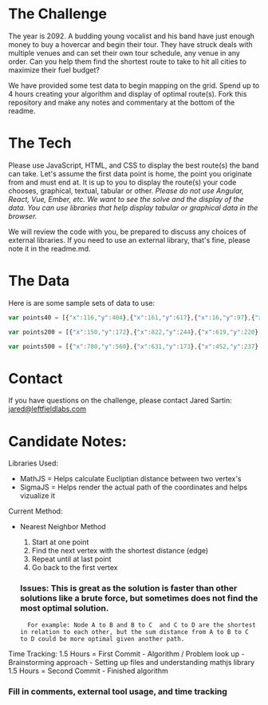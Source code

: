 # The Challenge

The year is 2092. A budding young vocalist and his band have just enough money to buy a hovercar and begin their tour. They have struck deals with multiple venues and can set their own tour schedule, any venue in any order. Can you help them find the shortest route to take to hit all cities to maximize their fuel budget?

We have provided some test data to begin mapping on the grid. Spend up to 4 hours creating your algorithm and display of optimal route(s). Fork this repository and make any notes and commentary at the bottom of the readme.

# The Tech

Please use JavaScript, HTML, and CSS to display the best route(s) the band can take. Let's assume the first data point is home, the point you originate from and must end at. It is up to you to display the route(s) your code chooses, graphical, textual, tabular or other. *Please do not use Angular, React, Vue, Ember, etc. We want to see the solve and the display of the data. You can use libraries that help display tabular or graphical data in the browser.*

We will review the code with you, be prepared to discuss any choices of external libraries. If you need to use an external library, that's fine, please note it in the readme.md.

# The Data

Here is are some sample sets of data to use:

```js
var points40 = [{"x":116,"y":404},{"x":161,"y":617},{"x":16,"y":97},{"x":430,"y":536},{"x":601,"y":504},{"x":425,"y":461},{"x":114,"y":544},{"x":127,"y":118},{"x":163,"y":357},{"x":704,"y":104},{"x":864,"y":125},{"x":847,"y":523},{"x":742,"y":170},{"x":204,"y":601},{"x":421,"y":377},{"x":808,"y":49},{"x":860,"y":466},{"x":844,"y":294},{"x":147,"y":213},{"x":550,"y":124},{"x":238,"y":313},{"x":57,"y":572},{"x":664,"y":190},{"x":612,"y":644},{"x":456,"y":154},{"x":120,"y":477},{"x":542,"y":313},{"x":620,"y":29},{"x":245,"y":246},{"x":611,"y":578},{"x":627,"y":373},{"x":534,"y":286},{"x":577,"y":545},{"x":539,"y":340},{"x":794,"y":328},{"x":855,"y":139},{"x":700,"y":47},{"x":275,"y":593},{"x":130,"y":196},{"x":863,"y":35}];

var points200 = [{"x":150,"y":172},{"x":822,"y":244},{"x":619,"y":220},{"x":243,"y":433},{"x":9,"y":48},{"x":541,"y":402},{"x":540,"y":212},{"x":479,"y":646},{"x":545,"y":90},{"x":811,"y":355},{"x":314,"y":325},{"x":337,"y":487},{"x":675,"y":76},{"x":629,"y":375},{"x":809,"y":105},{"x":269,"y":135},{"x":423,"y":592},{"x":558,"y":288},{"x":622,"y":70},{"x":740,"y":495},{"x":508,"y":79},{"x":40,"y":236},{"x":818,"y":252},{"x":811,"y":480},{"x":458,"y":220},{"x":293,"y":220},{"x":582,"y":275},{"x":188,"y":542},{"x":300,"y":235},{"x":690,"y":649},{"x":166,"y":565},{"x":400,"y":80},{"x":121,"y":498},{"x":603,"y":587},{"x":729,"y":89},{"x":723,"y":23},{"x":171,"y":609},{"x":523,"y":449},{"x":668,"y":102},{"x":328,"y":531},{"x":468,"y":588},{"x":600,"y":239},{"x":312,"y":636},{"x":344,"y":112},{"x":267,"y":184},{"x":292,"y":615},{"x":21,"y":401},{"x":650,"y":266},{"x":535,"y":393},{"x":796,"y":598},{"x":29,"y":412},{"x":528,"y":363},{"x":344,"y":152},{"x":314,"y":35},{"x":138,"y":191},{"x":643,"y":341},{"x":350,"y":423},{"x":319,"y":542},{"x":797,"y":659},{"x":66,"y":296},{"x":761,"y":574},{"x":26,"y":270},{"x":129,"y":509},{"x":24,"y":312},{"x":89,"y":635},{"x":454,"y":34},{"x":717,"y":189},{"x":476,"y":457},{"x":471,"y":212},{"x":74,"y":457},{"x":406,"y":221},{"x":701,"y":313},{"x":719,"y":642},{"x":573,"y":424},{"x":250,"y":231},{"x":748,"y":334},{"x":318,"y":453},{"x":815,"y":92},{"x":198,"y":47},{"x":79,"y":451},{"x":502,"y":582},{"x":471,"y":355},{"x":509,"y":257},{"x":727,"y":290},{"x":476,"y":281},{"x":609,"y":576},{"x":772,"y":72},{"x":263,"y":156},{"x":411,"y":203},{"x":100,"y":254},{"x":29,"y":208},{"x":625,"y":349},{"x":789,"y":163},{"x":300,"y":224},{"x":637,"y":57},{"x":789,"y":153},{"x":429,"y":427},{"x":571,"y":355},{"x":426,"y":348},{"x":620,"y":545},{"x":601,"y":322},{"x":600,"y":441},{"x":519,"y":357},{"x":59,"y":262},{"x":878,"y":621},{"x":712,"y":592},{"x":202,"y":341},{"x":300,"y":41},{"x":87,"y":647},{"x":735,"y":60},{"x":289,"y":110},{"x":126,"y":133},{"x":375,"y":584},{"x":421,"y":469},{"x":775,"y":341},{"x":656,"y":534},{"x":225,"y":634},{"x":520,"y":339},{"x":865,"y":515},{"x":457,"y":378},{"x":293,"y":141},{"x":202,"y":293},{"x":347,"y":423},{"x":186,"y":284},{"x":572,"y":600},{"x":319,"y":412},{"x":685,"y":73},{"x":845,"y":248},{"x":834,"y":339},{"x":391,"y":571},{"x":139,"y":346},{"x":635,"y":352},{"x":401,"y":117},{"x":381,"y":281},{"x":471,"y":552},{"x":793,"y":585},{"x":279,"y":520},{"x":783,"y":520},{"x":374,"y":38},{"x":458,"y":479},{"x":869,"y":15},{"x":626,"y":216},{"x":148,"y":604},{"x":560,"y":109},{"x":342,"y":141},{"x":426,"y":536},{"x":697,"y":414},{"x":283,"y":18},{"x":172,"y":181},{"x":206,"y":227},{"x":763,"y":291},{"x":439,"y":124},{"x":523,"y":388},{"x":338,"y":211},{"x":30,"y":593},{"x":187,"y":498},{"x":126,"y":86},{"x":4,"y":58},{"x":566,"y":329},{"x":524,"y":486},{"x":788,"y":334},{"x":346,"y":194},{"x":506,"y":231},{"x":135,"y":190},{"x":288,"y":406},{"x":200,"y":515},{"x":739,"y":91},{"x":300,"y":439},{"x":725,"y":420},{"x":83,"y":612},{"x":665,"y":336},{"x":848,"y":246},{"x":865,"y":521},{"x":3,"y":406},{"x":187,"y":431},{"x":462,"y":564},{"x":530,"y":648},{"x":708,"y":173},{"x":325,"y":96},{"x":4,"y":480},{"x":530,"y":512},{"x":780,"y":126},{"x":614,"y":610},{"x":359,"y":431},{"x":343,"y":640},{"x":453,"y":182},{"x":648,"y":477},{"x":447,"y":258},{"x":23,"y":465},{"x":455,"y":215},{"x":534,"y":396},{"x":869,"y":337},{"x":511,"y":290},{"x":683,"y":291},{"x":328,"y":370},{"x":160,"y":497},{"x":144,"y":203},{"x":717,"y":222},{"x":31,"y":376},{"x":452,"y":600}];

var points500 = [{"x":780,"y":560},{"x":631,"y":173},{"x":452,"y":237},{"x":789,"y":506},{"x":308,"y":175},{"x":797,"y":157},{"x":524,"y":583},{"x":241,"y":7},{"x":340,"y":105},{"x":787,"y":19},{"x":168,"y":342},{"x":685,"y":386},{"x":739,"y":195},{"x":408,"y":550},{"x":581,"y":577},{"x":762,"y":406},{"x":14,"y":370},{"x":275,"y":610},{"x":38,"y":484},{"x":699,"y":148},{"x":780,"y":272},{"x":686,"y":611},{"x":42,"y":650},{"x":257,"y":329},{"x":1,"y":260},{"x":432,"y":448},{"x":805,"y":546},{"x":268,"y":472},{"x":174,"y":154},{"x":189,"y":432},{"x":869,"y":653},{"x":371,"y":337},{"x":192,"y":279},{"x":322,"y":118},{"x":842,"y":584},{"x":809,"y":381},{"x":717,"y":250},{"x":77,"y":575},{"x":654,"y":21},{"x":859,"y":146},{"x":534,"y":561},{"x":732,"y":227},{"x":154,"y":371},{"x":263,"y":148},{"x":64,"y":524},{"x":689,"y":553},{"x":316,"y":358},{"x":587,"y":374},{"x":679,"y":125},{"x":234,"y":501},{"x":282,"y":403},{"x":671,"y":107},{"x":703,"y":347},{"x":116,"y":408},{"x":655,"y":593},{"x":120,"y":196},{"x":111,"y":240},{"x":686,"y":271},{"x":237,"y":213},{"x":463,"y":562},{"x":543,"y":240},{"x":832,"y":406},{"x":705,"y":280},{"x":359,"y":252},{"x":494,"y":575},{"x":339,"y":85},{"x":719,"y":115},{"x":709,"y":564},{"x":752,"y":178},{"x":412,"y":599},{"x":207,"y":524},{"x":812,"y":359},{"x":13,"y":500},{"x":635,"y":477},{"x":243,"y":236},{"x":400,"y":381},{"x":639,"y":551},{"x":407,"y":65},{"x":39,"y":619},{"x":508,"y":170},{"x":150,"y":115},{"x":789,"y":353},{"x":64,"y":178},{"x":831,"y":434},{"x":539,"y":83},{"x":671,"y":317},{"x":806,"y":479},{"x":383,"y":335},{"x":405,"y":103},{"x":437,"y":549},{"x":62,"y":590},{"x":589,"y":296},{"x":536,"y":539},{"x":375,"y":541},{"x":659,"y":326},{"x":582,"y":600},{"x":482,"y":73},{"x":229,"y":8},{"x":545,"y":292},{"x":537,"y":174},{"x":704,"y":273},{"x":106,"y":487},{"x":759,"y":575},{"x":460,"y":358},{"x":85,"y":6},{"x":556,"y":112},{"x":347,"y":196},{"x":856,"y":88},{"x":612,"y":395},{"x":459,"y":195},{"x":198,"y":431},{"x":102,"y":14},{"x":750,"y":403},{"x":87,"y":37},{"x":719,"y":146},{"x":353,"y":405},{"x":633,"y":476},{"x":806,"y":313},{"x":529,"y":509},{"x":772,"y":55},{"x":298,"y":527},{"x":546,"y":522},{"x":7,"y":72},{"x":118,"y":337},{"x":377,"y":216},{"x":816,"y":327},{"x":227,"y":167},{"x":715,"y":422},{"x":324,"y":516},{"x":847,"y":170},{"x":752,"y":422},{"x":657,"y":570},{"x":539,"y":450},{"x":285,"y":556},{"x":381,"y":168},{"x":317,"y":251},{"x":303,"y":197},{"x":797,"y":50},{"x":820,"y":193},{"x":739,"y":85},{"x":623,"y":118},{"x":422,"y":73},{"x":696,"y":205},{"x":534,"y":450},{"x":511,"y":263},{"x":648,"y":110},{"x":601,"y":518},{"x":111,"y":627},{"x":771,"y":572},{"x":797,"y":303},{"x":335,"y":332},{"x":344,"y":492},{"x":345,"y":610},{"x":631,"y":340},{"x":863,"y":305},{"x":363,"y":406},{"x":414,"y":14},{"x":591,"y":26},{"x":602,"y":592},{"x":386,"y":273},{"x":687,"y":183},{"x":570,"y":27},{"x":613,"y":645},{"x":58,"y":268},{"x":668,"y":375},{"x":157,"y":349},{"x":634,"y":627},{"x":575,"y":465},{"x":175,"y":460},{"x":843,"y":625},{"x":425,"y":20},{"x":54,"y":411},{"x":459,"y":659},{"x":482,"y":176},{"x":593,"y":296},{"x":854,"y":512},{"x":132,"y":551},{"x":875,"y":577},{"x":774,"y":470},{"x":95,"y":584},{"x":575,"y":614},{"x":767,"y":635},{"x":426,"y":212},{"x":796,"y":38},{"x":33,"y":147},{"x":773,"y":95},{"x":141,"y":640},{"x":831,"y":257},{"x":684,"y":175},{"x":16,"y":534},{"x":399,"y":579},{"x":729,"y":185},{"x":759,"y":217},{"x":88,"y":327},{"x":43,"y":167},{"x":38,"y":161},{"x":331,"y":405},{"x":292,"y":130},{"x":527,"y":658},{"x":57,"y":288},{"x":546,"y":479},{"x":77,"y":118},{"x":810,"y":74},{"x":668,"y":101},{"x":125,"y":570},{"x":734,"y":267},{"x":790,"y":417},{"x":784,"y":204},{"x":242,"y":335},{"x":548,"y":458},{"x":373,"y":189},{"x":88,"y":216},{"x":738,"y":1},{"x":588,"y":384},{"x":600,"y":221},{"x":161,"y":340},{"x":862,"y":400},{"x":717,"y":82},{"x":434,"y":19},{"x":367,"y":476},{"x":373,"y":288},{"x":198,"y":508},{"x":781,"y":516},{"x":410,"y":401},{"x":96,"y":377},{"x":779,"y":653},{"x":319,"y":404},{"x":680,"y":66},{"x":209,"y":381},{"x":664,"y":41},{"x":230,"y":340},{"x":650,"y":499},{"x":524,"y":604},{"x":344,"y":287},{"x":517,"y":351},{"x":4,"y":10},{"x":146,"y":233},{"x":766,"y":185},{"x":154,"y":476},{"x":153,"y":534},{"x":797,"y":278},{"x":686,"y":434},{"x":241,"y":469},{"x":8,"y":550},{"x":292,"y":118},{"x":737,"y":118},{"x":600,"y":610},{"x":134,"y":405},{"x":541,"y":96},{"x":178,"y":53},{"x":283,"y":618},{"x":227,"y":559},{"x":724,"y":264},{"x":93,"y":192},{"x":218,"y":531},{"x":279,"y":395},{"x":635,"y":430},{"x":783,"y":424},{"x":15,"y":34},{"x":106,"y":406},{"x":371,"y":277},{"x":659,"y":222},{"x":29,"y":401},{"x":27,"y":194},{"x":417,"y":657},{"x":548,"y":12},{"x":394,"y":160},{"x":727,"y":410},{"x":217,"y":459},{"x":286,"y":629},{"x":748,"y":105},{"x":679,"y":514},{"x":65,"y":487},{"x":221,"y":160},{"x":42,"y":239},{"x":822,"y":390},{"x":452,"y":291},{"x":561,"y":107},{"x":389,"y":451},{"x":317,"y":94},{"x":34,"y":50},{"x":324,"y":284},{"x":768,"y":531},{"x":678,"y":432},{"x":663,"y":411},{"x":153,"y":27},{"x":287,"y":348},{"x":444,"y":184},{"x":686,"y":482},{"x":129,"y":122},{"x":667,"y":368},{"x":263,"y":78},{"x":109,"y":190},{"x":271,"y":208},{"x":72,"y":346},{"x":582,"y":5},{"x":546,"y":343},{"x":432,"y":305},{"x":805,"y":5},{"x":329,"y":100},{"x":747,"y":304},{"x":255,"y":283},{"x":319,"y":623},{"x":602,"y":145},{"x":818,"y":582},{"x":478,"y":491},{"x":151,"y":451},{"x":628,"y":605},{"x":803,"y":260},{"x":706,"y":636},{"x":192,"y":535},{"x":342,"y":177},{"x":259,"y":599},{"x":365,"y":229},{"x":583,"y":426},{"x":340,"y":562},{"x":405,"y":629},{"x":116,"y":260},{"x":533,"y":479},{"x":411,"y":615},{"x":382,"y":125},{"x":36,"y":272},{"x":863,"y":466},{"x":600,"y":288},{"x":30,"y":648},{"x":335,"y":269},{"x":302,"y":92},{"x":607,"y":98},{"x":522,"y":101},{"x":801,"y":339},{"x":412,"y":189},{"x":776,"y":446},{"x":77,"y":528},{"x":425,"y":547},{"x":535,"y":317},{"x":802,"y":229},{"x":698,"y":534},{"x":109,"y":109},{"x":321,"y":37},{"x":232,"y":115},{"x":168,"y":621},{"x":637,"y":502},{"x":177,"y":156},{"x":66,"y":376},{"x":646,"y":329},{"x":345,"y":290},{"x":861,"y":28},{"x":791,"y":184},{"x":745,"y":244},{"x":90,"y":370},{"x":610,"y":617},{"x":592,"y":452},{"x":410,"y":500},{"x":410,"y":288},{"x":645,"y":239},{"x":278,"y":163},{"x":761,"y":27},{"x":275,"y":33},{"x":185,"y":203},{"x":794,"y":129},{"x":121,"y":421},{"x":505,"y":126},{"x":750,"y":309},{"x":222,"y":518},{"x":276,"y":272},{"x":626,"y":61},{"x":665,"y":320},{"x":379,"y":38},{"x":459,"y":357},{"x":337,"y":450},{"x":307,"y":418},{"x":867,"y":631},{"x":191,"y":272},{"x":55,"y":465},{"x":861,"y":291},{"x":465,"y":101},{"x":792,"y":81},{"x":750,"y":278},{"x":630,"y":488},{"x":382,"y":539},{"x":282,"y":527},{"x":345,"y":575},{"x":24,"y":421},{"x":810,"y":491},{"x":270,"y":356},{"x":22,"y":646},{"x":663,"y":617},{"x":861,"y":452},{"x":879,"y":409},{"x":90,"y":515},{"x":672,"y":416},{"x":331,"y":68},{"x":165,"y":570},{"x":706,"y":384},{"x":760,"y":85},{"x":235,"y":477},{"x":42,"y":451},{"x":442,"y":598},{"x":551,"y":539},{"x":334,"y":419},{"x":417,"y":656},{"x":137,"y":610},{"x":717,"y":505},{"x":56,"y":619},{"x":695,"y":527},{"x":501,"y":514},{"x":796,"y":315},{"x":322,"y":218},{"x":818,"y":215},{"x":2,"y":239},{"x":143,"y":232},{"x":240,"y":38},{"x":165,"y":277},{"x":281,"y":91},{"x":77,"y":297},{"x":477,"y":18},{"x":617,"y":407},{"x":419,"y":170},{"x":876,"y":275},{"x":159,"y":277},{"x":777,"y":104},{"x":857,"y":25},{"x":506,"y":418},{"x":800,"y":170},{"x":121,"y":625},{"x":500,"y":579},{"x":762,"y":294},{"x":428,"y":614},{"x":818,"y":584},{"x":826,"y":101},{"x":513,"y":566},{"x":719,"y":638},{"x":366,"y":121},{"x":2,"y":142},{"x":176,"y":382},{"x":220,"y":280},{"x":141,"y":210},{"x":437,"y":419},{"x":139,"y":84},{"x":581,"y":449},{"x":238,"y":485},{"x":12,"y":139},{"x":140,"y":324},{"x":127,"y":542},{"x":328,"y":314},{"x":207,"y":123},{"x":805,"y":285},{"x":4,"y":566},{"x":603,"y":592},{"x":641,"y":77},{"x":863,"y":498},{"x":201,"y":387},{"x":373,"y":357},{"x":112,"y":322},{"x":867,"y":472},{"x":381,"y":633},{"x":467,"y":234},{"x":134,"y":63},{"x":533,"y":468},{"x":6,"y":185},{"x":574,"y":362},{"x":311,"y":451},{"x":100,"y":572},{"x":318,"y":47},{"x":114,"y":650},{"x":704,"y":641},{"x":375,"y":355},{"x":693,"y":391},{"x":549,"y":154},{"x":355,"y":167},{"x":340,"y":493},{"x":17,"y":98},{"x":331,"y":179},{"x":667,"y":431},{"x":231,"y":460},{"x":335,"y":270},{"x":351,"y":0},{"x":843,"y":449},{"x":785,"y":1},{"x":306,"y":86},{"x":302,"y":496},{"x":790,"y":236},{"x":69,"y":49},{"x":732,"y":160},{"x":515,"y":73},{"x":342,"y":253},{"x":150,"y":579},{"x":126,"y":317},{"x":272,"y":432},{"x":482,"y":301},{"x":607,"y":622},{"x":158,"y":53},{"x":711,"y":480},{"x":652,"y":193},{"x":681,"y":151},{"x":828,"y":359},{"x":563,"y":71},{"x":70,"y":138},{"x":755,"y":192},{"x":636,"y":133}];
```

# Contact

If you have questions on the challenge, please contact Jared Sartin: jared@leftfieldlabs.com

# Candidate Notes:

Libraries Used:
- MathJS = Helps calculate Eucliptian distance between two vertex's
- SigmaJS = Helps render the actual path of the coordinates and helps vizualize it

Current Method:
- Nearest Neighbor Method
    1. Start at one point
    2. Find the next vertex with the shortest distance (edge)
    3. Repeat until at last point
    4. Go back to the first vertex 

    ### Issues: This is great as the solution is faster than other solutions like a brute force, but sometimes does not find the most optimal  solution. 
        For example: Node A to B and B to C  and C to D are the shortest in relation to each other, but the sum distance from A to B to C  to D could be more optimal given another path. 

Time Tracking:
1.5 Hours = First Commit
    - Algorithm / Problem look up
    - Brainstorming approach
    - Setting up files and understanding mathjs library
1.5 Hours = Second Commit
    - Finished algorithm

### Fill in comments, external tool usage, and time tracking
